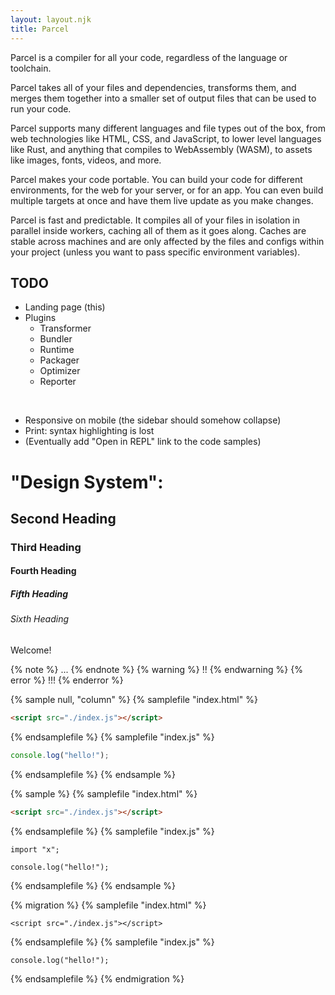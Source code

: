```yaml
---
layout: layout.njk
title: Parcel
---
```


Parcel is a compiler for all your code, regardless of the language or toolchain.

Parcel takes all of your files and dependencies, transforms them, and merges
them together into a smaller set of output files that can be used to run your
code.

Parcel supports many different languages and file types out of the box, from
web technologies like HTML, CSS, and JavaScript, to lower level languages like
Rust, and anything that compiles to WebAssembly (WASM), to assets like images,
fonts, videos, and more.

Parcel makes your code portable. You can build your code for different
environments, for the web for your server, or for an app. You can even build
multiple targets at once and have them live update as you make changes.

Parcel is fast and predictable. It compiles all of your files in isolation in
parallel inside workers, caching all of them as it goes along. Caches are
stable across machines and are only affected by the files and configs within
your project (unless you want to pass specific environment variables).

## TODO

- Landing page (this)
- Plugins
  - Transformer
  - Bundler
  - Runtime
  - Packager
  - Optimizer
  - Reporter

<br>

- Responsive on mobile (the sidebar should somehow collapse)
- Print: syntax highlighting is lost
- (Eventually add "Open in REPL" link to the code samples)

# "Design System":

## Second Heading

### Third Heading

#### Fourth Heading

##### Fifth Heading

###### Sixth Heading

Welcome!

{% note %}
...
{% endnote %}
{% warning %}
!!
{% endwarning %}
{% error %}
!!!
{% enderror %}

{% sample null, "column" %}
{% samplefile "index.html" %}

```html
<script src="./index.js"></script>
```

{% endsamplefile %}
{% samplefile "index.js" %}

```js
console.log("hello!");
```

{% endsamplefile %}
{% endsample %}

{% sample %}
{% samplefile "index.html" %}

```html
<script src="./index.js"></script>
```

{% endsamplefile %}
{% samplefile "index.js" %}

```js/2
import "x";

console.log("hello!");
```

{% endsamplefile %}
{% endsample %}

{% migration %}
{% samplefile "index.html" %}

```html/0
<script src="./index.js"></script>
```

{% endsamplefile %}
{% samplefile "index.js" %}

```js/0
console.log("hello!");
```

{% endsamplefile %}
{% endmigration %}
